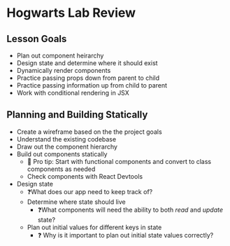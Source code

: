 # Hogwarts Lab Review

## Lesson Goals

+ Plan out component heirarchy
+ Design state and determine where it should exist
+ Dynamically render components
+ Practice passing props down from parent to child
+ Practice passing information up from child to parent
+ Work with conditional rendering in JSX

## Planning and Building Statically

+ Create a wireframe based on the the project goals
+ Understand the existing codebase
+ Draw out the component hierarchy
+ Build out components statically
  + 🐽 Pro tip: Start with functional components and convert to class components as needed
  + Check components with React Devtools
+ Design state
  + ❓What does our app need to keep track of?
  + Determine where state should live
    + ❓What components will need the ability to both _read_ and _update_ state?
  + Plan out initial values for different keys in state
    + ❓ Why is it important to plan out initial state values correctly?

